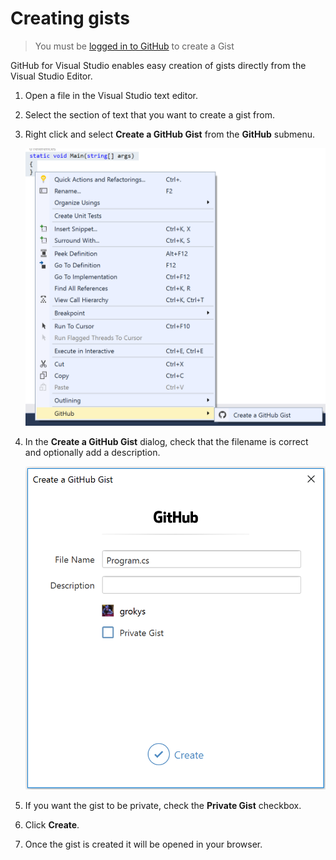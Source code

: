 # Creating gists

> You must be [logged in to GitHub](../getting-started/authenticating-to-github.md) to create a Gist

GitHub for Visual Studio enables easy creation of gists directly from the Visual Studio Editor.

1. Open a file in the Visual Studio text editor.

2. Select the section of text that you want to create a gist from.

3. Right click and select **Create a GitHub Gist** from the **GitHub** submenu.

   ![image](images/create-gist-menu.png)

4. In the **Create a GitHub Gist** dialog, check that the filename is correct and optionally add a description.

   ![image](images/create-gist-dialog.png)

5. If you want the gist to be private, check the **Private Gist** checkbox.

6. Click **Create**.

7. Once the gist is created it will be opened in your browser.
